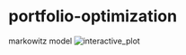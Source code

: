 # portfolio-optimization
markowitz model
![interactive_plot](https://github.com/likithxlr804/portfolio-optimization/assets/134731735/42f2f5c3-f0b5-416d-b8b3-73bc0df23069)
